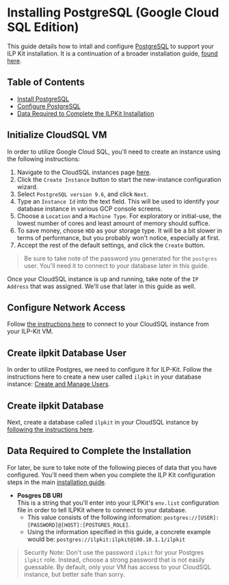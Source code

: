 # Installing PostgreSQL (Google Cloud SQL Edition)

This guide details how to intall and configure [PostgreSQL](https://www.postgresql.org/) to support your ILP Kit installation.  It is a continuation of a broader installation guide, [found here](../README.md).  

## Table of Contents

- [Install PostgreSQL](#install-postgresql)
- [Configure PostgreSQL](#configure-postgresql)
- [Data Required to Complete the ILPKit Installation](#data-required-to-complete-the-ilpkit-installation)

## Initialize CloudSQL VM
In order to utilize Google Cloud SQL, you'll need to create an instance using the following instructions:

1. Navigate to the CloudSQL instances page [here](https://console.cloud.google.com/sql/instances).
1. Click the `Create Instance` button to start the new-instance configuration wizard.
1. Select `PostgreSQL version 9.6`, and click `Next`.
1. Type an `Instance Id` into the text field.  This will be used to identify your database instance in various GCP console screens.
1. Choose a `Location` and a `Machine Type`.  For exploratory or initial-use, the lowest number of cores and least amount of memory should suffice.  
1. To save money, choose `HDD` as your storage type.  It will be a bit slower in terms of performance, but you probably won't notice, especially at first.
1. Accept the rest of the default settings, and click the `Create` button.

> Be sure to take note of the password you generated for the `postgres` user.  You'll need it to connect to your database later in this guide.

Once your CloudSQL instance is up and running, take note of the `IP Address` that was assigned.  We'll use that later in this guide as well.

## Configure Network Access
Follow [the instructions here](https://cloud.google.com/sql/docs/postgres/connect-compute-engine) to connect to your CloudSQL instance from your ILP-Kit VM.

## Create ilpkit Database User
In order to utilize Postgres, we need to configure it for ILP-Kit.  Follow the instructions here to create a new user called `ilpkit` in your database instance:  [Create and Manage Users](https://cloud.google.com/sql/docs/postgres/create-manage-users).

## Create ilpkit Database
Next, create a database called `ilpkit` in your CloudSQL instance by [following the instructions here](https://cloud.google.com/sql/docs/postgres/create-manage-databases).

## Data Required to Complete the Installation
For later, be sure to take note of the following pieces of data that you have configured.  You'll need them  when you complete the ILP Kit configuration steps in the main [installation guide](../README.md).

* **Posgres DB URI**  
  This is a string that you'll enter into your ILPKit's `env.list` configuration file in order to tell ILPKit where to connect to your database. 
  * This value consists of the following information: `postgres://[USER]:[PASSWORD]@[HOST]:[POSTGRES_ROLE]`.  
  * Using the information specified in this guide, a concrete example would be:  `postgres://ilpkit:ilpkit@100.10.1.1/ilpkit`
  
> Security Note: Don't use the password `ilpkit` for your Postgres `ilpkit` role.  Instead, choose a strong password that is not easily guessable.  By default, only your VM has access to your CloudSQL instance, but better safe than sorry.